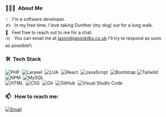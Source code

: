 
### 👨🏻‍💻 &nbsp;About Me

💡 &nbsp; I'm a software developer. \
✍️ &nbsp; In my free time, I love taking Gunther (my dog) out for a long walk.\
💬 &nbsp; Feel free to reach out to me for a chat.\
✉️ &nbsp; You can email me at jason@jasonkilby.co.uk I'll try to respond as soon as possible!\


### 🛠 &nbsp;Tech Stack

![PHP](https://img.shields.io/badge/-PHP-05122A?style=flat&logo=php)&nbsp;
![Laravel](https://img.shields.io/badge/-LARAVEL-05122A?style=flat&logo=laravel)&nbsp;
![LUA](https://img.shields.io/badge/-LUA-05122A?style=flat&logo=lua)&nbsp;
![React](https://img.shields.io/badge/-React-05122A?style=flat&logo=react)&nbsp;
![JavaScript](https://img.shields.io/badge/-JavaScript-05122A?style=flat&logo=javascript)&nbsp;
![Bootstrap](https://img.shields.io/badge/-Bootstrap-05122A?style=flat&logo=bootstrap&logoColor=563D7C)
![Tailwild](https://img.shields.io/badge/-TailwindCSS-05122A?style=flat&logo=tailwindcss&logoColor=563D7C)
![NPM](https://img.shields.io/badge/-NPM-05122A?style=flat&logo=npm)&nbsp;
![MySQL](https://img.shields.io/badge/-MySQL-05122A?style=flat&logo=mysql)&nbsp;
\
![HTML](https://img.shields.io/badge/-HTML-05122A?style=flat&logo=HTML5)&nbsp;
![CSS](https://img.shields.io/badge/-CSS-05122A?style=flat&logo=CSS3&logoColor=1572B6)&nbsp;
![Git](https://img.shields.io/badge/-Git-05122A?style=flat&logo=git)&nbsp;
![GitHub](https://img.shields.io/badge/-GitHub-05122A?style=flat&logo=github)&nbsp;
![Visual Studio Code](https://img.shields.io/badge/-Visual%20Studio%20Code-05122A?style=flat&logo=visual-studio-code&logoColor=007ACC)&nbsp;


### 📫 &nbsp; How to reach me:


<a href="mailto:jason@jasonkilby.co.uk"><img alt="Email" src="https://img.shields.io/badge/Email-ffffff?style=flat&logo=email&logoColor=white" /></a> &nbsp;